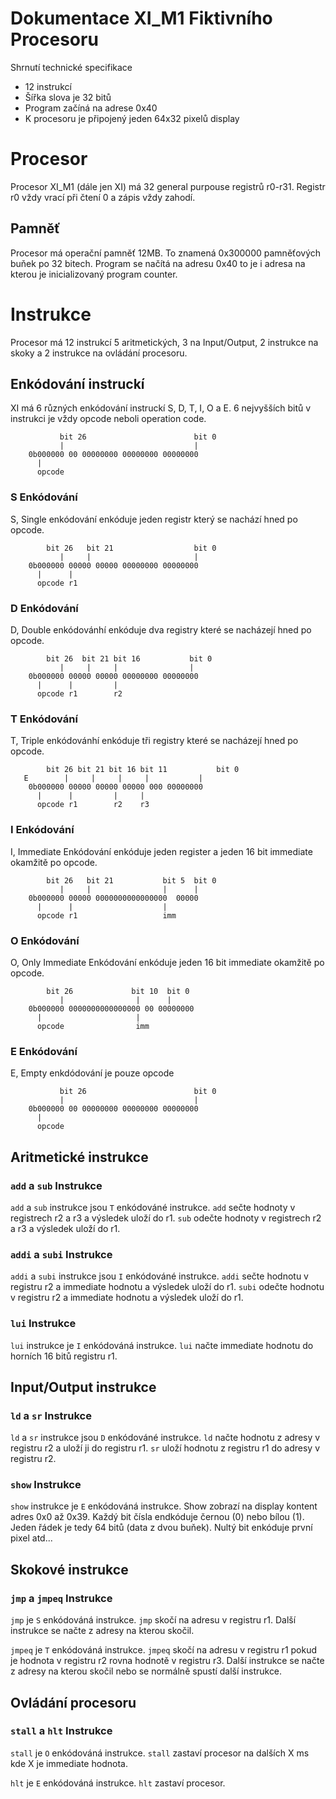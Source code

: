 # Dokumentace XI_M1 Fiktivního Procesoru

Shrnutí technické specifikace

- 12 instrukcí
- Šířka slova je 32 bitů
- Program začíná na adrese 0x40
- K procesoru je připojený jeden 64x32 pixelů display

# Procesor

Procesor XI_M1 (dále jen XI) má 32 general purpouse registrů r0-r31. Registr r0 vždy vrací při čtení 0 a zápis vždy zahodí.

## Pamněť

Procesor má operační pamněť 12MB. To znamená 0x300000 pamněťových buňek po 32 bitech.
Program se načítá na adresu 0x40 to je i adresa na kterou je inicializovaný program counter.

# Instrukce

Procesor má 12 instrukcí 5 aritmetických, 3 na Input/Output, 2 instrukce na skoky a 2 instrukce na ovládání procesoru.

## Enkódování instruckí

XI má 6 různých enkódování instruckí S, D, T, I, O a E.
6 nejvyšších bitů v instrukci je vždy opcode neboli operation code.

```
           bit 26                        bit 0
           |                             |
    0b000000 00 00000000 00000000 00000000
      |
      opcode
```

### S Enkódování

S, Single enkódování enkóduje jeden registr který se nachází hned po opcode.

```
        bit 26   bit 21                  bit 0
           |     |                       |
    0b000000 00000 00000 00000000 00000000
      |      |
      opcode r1
```

### D Enkódování

D, Double enkódovánhí enkóduje dva registry které se nacházejí hned po opcode.

```
        bit 26  bit 21 bit 16           bit 0
           |     |     |                |
    0b000000 00000 00000 00000000 00000000
      |      |         |
      opcode r1        r2
```

### T Enkódování

T, Triple enkódovánhí enkóduje tři registry které se nacházejí hned po opcode.

```
        bit 26 bit 21 bit 16 bit 11           bit 0
   E        |     |     |     |           |
    0b000000 00000 00000 00000 000 00000000
      |      |         |     |
      opcode r1        r2    r3
```

### I Enkódování

I, Immediate Enkódování enkóduje jeden register a jeden 16 bit immediate okamžitě po opcode.

```
        bit 26   bit 21           bit 5  bit 0
           |     |                |      |
    0b000000 00000 0000000000000000  00000
      |      |                    |
      opcode r1                   imm
```

### O Enkódování

O, Only Immediate Enkódování enkóduje jeden 16 bit immediate okamžitě po opcode.

```
        bit 26             bit 10  bit 0
           |                |      |
    0b000000 0000000000000000 00 00000000
      |                     |
      opcode                imm
```

### E Enkódování

E, Empty enkdódování je pouze opcode

```
           bit 26                        bit 0
           |                             |
    0b000000 00 00000000 00000000 00000000
      |
      opcode
```

## Aritmetické instrukce

### `add` a `sub` Instrukce

`add` a `sub` instrukce jsou `T` enkódováné instrukce.
`add` sečte hodnoty v registrech r2 a r3 a výsledek uloží do r1.
`sub` odečte hodnoty v registrech r2 a r3 a výsledek uloží do r1.

### `addi` a `subi` Instrukce

`addi` a `subi` instrukce jsou `I` enkódováné instrukce.
`addi` sečte hodnotu v registru r2 a immediate hodnotu a výsledek uloží do r1.
`subi` odečte hodnotu v registru r2 a immediate hodnotu a výsledek uloží do r1.

### `lui` Instrukce

`lui` instrukce je `I` enkódováná instrukce.
`lui` načte immediate hodnotu do horních 16 bitů registru r1.

## Input/Output instrukce

### `ld` a `sr` Instrukce

`ld` a `sr` instrukce jsou `D` enkódováné instrukce.
`ld` načte hodnotu z adresy v registru r2 a uloží ji do registru r1.
`sr` uloží hodnotu z registru r1 do adresy v registru r2.

### `show` Instrukce

`show` instrukce je `E` enkódováná instrukce.
Show zobrazí na display kontent adres 0x0 až 0x39.
Každý bit čísla endkóduje černou (0) nebo bílou (1).
Jeden řádek je tedy 64 bitů (data z dvou buňek).
Nultý bit enkóduje první pixel atd...

## Skokové instrukce

### `jmp` a `jmpeq` Instrukce

`jmp` je `S` enkódováná instrukce.
`jmp` skočí na adresu v registru r1.
Další instrukce se načte z adresy na kterou skočil.

`jmpeq` je `T` enkódováná instrukce.
`jmpeq` skočí na adresu v registru r1 pokud je hodnota v registru r2 rovna hodnotě v registru r3.
Další instrukce se načte z adresy na kterou skočil nebo se normálně spustí další instrukce.

## Ovládání procesoru

### `stall` a `hlt` Instrukce

`stall` je `O` enkódováná instrukce.
`stall` zastaví procesor na dalších X ms kde X je immediate hodnota.

`hlt` je `E` enkódováná instrukce.
`hlt` zastaví procesor.
